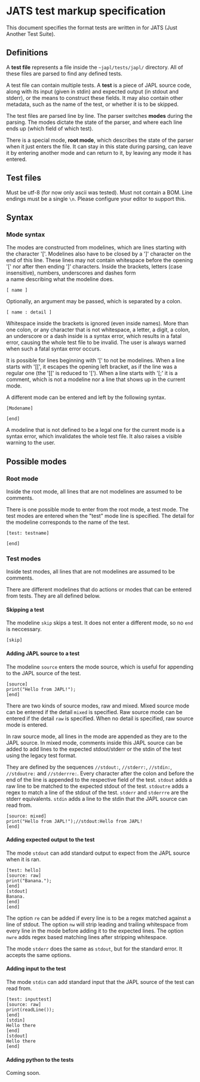 # JATS test markup specification

This document specifies the format tests are written
in for JATS (Just Another Test Suite).

## Definitions

A **test file** represents a file inside the `~japl/tests/japl/` directory. All of these files are parsed
to find any defined tests.

A test file can contain multiple tests. A **test** is a
piece of JAPL source code, along with its input
(given in stdin) and expected output (in stdout and stderr), or the means to construct these fields. It
may also contain other metadata, such as the name 
of the test, or whether it is to be skipped.

The test files are parsed line by line. The parser
switches **modes** during the parsing. The modes
dictate the state of the parser, and where each line
ends up (which field of which test).

There is a special mode, **root mode**, which describes
the state of the parser when it just enters the file.
It can stay in this state during parsing, can leave
it by entering another mode and can
return to it, by leaving any mode it has entered.

## Test files

Must be utf-8 (for now only ascii was tested).
Must not contain a BOM. Line endings must be a single 
`\n`. Please configure your editor to support this.

## Syntax

### Mode syntax

The modes are constructed from modelines,
which are lines starting with the character '['.
Modelines also have to be closed by a ']' character
on the end of this line. These lines may not contain
whitespace before the opening '[' nor after then ending
']' characters. Inside the brackets, letters (case
insensitive), numbers, underscores and dashes form\
a name describing what the modeline does.

```
[ name ]
```

Optionally, an argument may be passed, which is 
separated by a colon.

```
[ name : detail ]
```

Whitespace inside the brackets is ignored (even inside
names). More than one colon, or any character that
is not whitespace, a letter, a digit, a colon, an 
underscore or a dash inside is a syntax error, which
results in a fatal error, causing the whole test
file to be invalid. The user is always warned when
such a fatal syntax error occurs.

It is possible for lines beginning with '[' to not
be modelines. When a line starts with '[[', it escapes
the opening left bracket, as if the line was a regular
one (the '[[' is reduced to '['). When a line starts
with '[;' it is a comment, which is not a modeline nor
a line that shows up in the current mode.

A different mode can be entered and left by the 
following syntax.

```
[Modename]

[end]
```

A modeline that is not defined to be a legal one 
for the current mode is a syntax error, which
invalidates the whole test file. It also raises 
a visible warning to the user.

## Possible modes

### Root mode

Inside the root mode, all lines that are not modelines
are assumed to be comments.

There is one possible mode to enter from the root mode,
a test mode. The test modes are entered when the "test"
mode line is specified. The detail for the modeline
corresponds to the name of the test.

```
[test: testname]

[end]
```

### Test modes

Inside test modes, all lines that are not modelines are
assumed to be comments.

There are different modelines that do actions or
modes that can be entered from tests. They are all
defined below.

#### Skipping a test

The modeline `skip` skips a test. It does not enter
a different mode, so no `end` is neccessary.

```
[skip]
```

#### Adding JAPL source to a test

The modeline `source` enters the mode source, which
is useful for appending to the JAPL source of the
test.
```
[source]
print("Hello from JAPL!");
[end]
```

There are two kinds of source modes, raw and mixed.
Mixed source mode can be entered if the detail `mixed`
is specified. Raw source mode can be entered if the
detail `raw` is specified. When no detail is specified,
raw source mode is entered.

In raw source mode, all lines in the mode are
appended as they are to the JAPL source. In mixed
mode, comments inside this JAPL source can be
added to add lines to the expected stdout/stderr or
the stdin of the test using the legacy test format.

They are defined by the sequences `//stdout:`, 
`//stderr:`, `//stdin:`, `//stdoutre:` and 
`//stderrre:`. Every character after the colon and
before the end of the line is appended to the respective
field of the test. `stdout` adds a raw line to be
matched to the expected stdout of the test. `stdoutre`
adds a regex to match a line of the stdout of the test.
`stderr` and `stderrre` are the stderr equivalents.
`stdin` adds a line to the stdin that the JAPL source
can read from.

```
[source: mixed]
print("Hello from JAPL!");//stdout:Hello from JAPL!
[end]
```

#### Adding expected output to the test

The mode `stdout` can add standard output to expect
from the JAPL source when it is ran.

```
[test: hello]
[source: raw]
print("Banana.");
[end]
[stdout]
Banana.
[end]
[end]
```

The option `re` can be added if every line is to
be a regex matched against a line of stdout.
The option `nw` will strip leading and trailing 
whitespace from every line in the mode before
adding it to the expected lines. The option `nwre`
adds regex based matching lines after stripping
whitespace.

The mode `stderr` does the same as `stdout`, but
for the standard error. It accepts the same options.

#### Adding input to the test

The mode `stdin` can add standard input that the
JAPL source of the test can read from.

```
[test: inputtest]
[source: raw]
print(readLine());
[end]
[stdin]
Hello there
[end]
[stdout]
Hello there
[end]
```

#### Adding python to the tests

Coming soon.

